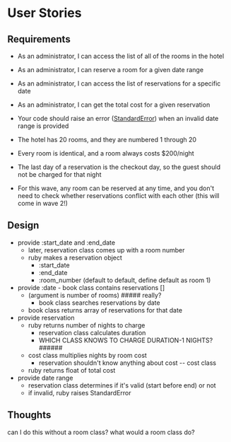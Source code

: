 # User Stories

## Requirements

- As an administrator, I can access the list of all of the rooms in the hotel
- As an administrator, I can reserve a room for a given date range
- As an administrator, I can access the list of reservations for a specific date
- As an administrator, I can get the total cost for a given reservation
- Your code should raise an error ([StandardError](https://ruby-doc.org/core-2.5.0/StandardError.html)) when an invalid date range is provided

- The hotel has 20 rooms, and they are numbered 1 through 20
- Every room is identical, and a room always costs $200/night
- The last day of a reservation is the checkout day, so the guest should not be charged for that night
- For this wave, any room can be reserved at any time, and you don't need to check whether reservations conflict with each other (this will come in wave 2!)

## Design


<!-- - ruby returns array of all rooms
    - rooms are a hash
        - key1 = :room_number (1-20) make them symbols! (don't make anything dependent on this being an integer!)
        - key2 = :room_rate (float = 200.0)
    - is it easy for 200 to become a default later?
    - the block cost can go in the args hash!
    - is it easy for this hash to become a class later? -->
- provide :start_date and :end_date
    - later, reservation class comes up with a room number
    - ruby makes a reservation object
        - :start_date
        - :end_date
        - :room_number (default to default, define default as room 1)
- provide :date
        - book class contains reservations []
  -  (argument is number of rooms) ##### really?
        <!-- - hotel class can return a list of all rooms -->
        - book class searches reservations by date
    - book class returns array of reservations for that date
- provide reservation
    - ruby returns number of nights to charge
        - reservation class calculates duration
        - WHICH CLASS KNOWS TO CHARGE DURATION-1 NIGHTS? ######
    - cost class multiplies nights by room cost
        - reservation shouldn't know anything about cost -- cost class
    - ruby returns float of total cost
- provide date range
    - reservation class determines if it's valid (start before end) or not
    - if invalid, ruby raises StandardError



## Thoughts

can I do this without a room class? what would a room class do?
